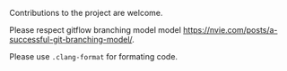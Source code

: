 Contributions to the project are welcome.

Please respect gitflow branching model model https://nvie.com/posts/a-successful-git-branching-model/.

Please use `.clang-format` for formating code.
